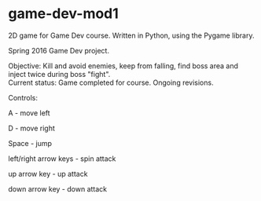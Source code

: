 # game-dev-mod1
2D game for Game Dev course. Written in Python, using the Pygame library.

Spring 2016 Game Dev project.


Objective: Kill and avoid enemies, keep from falling, find boss area and inject twice during boss "fight".  
Current status: Game completed for course. Ongoing revisions.

Controls:  

A - move left  

D - move right  

Space - jump  

left/right arrow keys - spin attack  

up arrow key - up attack  

down arrow key - down attack
